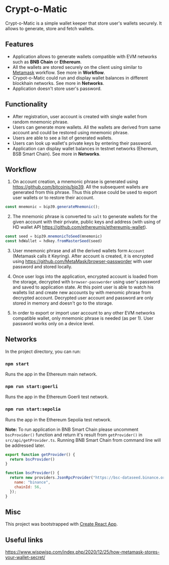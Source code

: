 # Crypt-o-Matic

Crypt-o-Matic is a simple wallet keeper that store user's wallets securely. It allows to generate, store and fetch wallets.

## Features
- Application allows to generate wallets compatible with EVM networks such as **BNB Chain** or **Ethereum**.
- All the wallets are stored securely on the client using similar to [Metamask](https://https://metamask.io/) workflow. See more in **Workflow**.
- Crypot-o-Matic could run and display wallet balances in different blockhain networks. See more in **Networks**.
- Application doesn't store user's password.

## Functionality
- After registration, user account is created with single wallet from random mnemonic phrase.
- Users can generate more wallets. All the wallets are derived from same account and could be restored using mnemonic phrase.
- Users are able to see a list of generated wallets.
- Users can look up wallet's private keys by entering their password.
- Application can display wallet balances in testnet networks (Ehereum, BSB Smart Chain). See more in **Networks**.

## Workflow

1. On account creation, a mnemonic phrase is generated using https://github.com/bitcoinjs/bip39. All the subsequent wallets are generated from this phrase. Thus this phrase could be used to export user wallets or to restore their account.
```javascript
const mnemonic = bip39.generateMnemonic();
```

2. The mnemonic phrase is converted to `salt` to generate wallets for the given account with their private, public keys and address (with using of HD wallet API https://github.com/ethereumjs/ethereumjs-wallet).

```javascript
const seed = bip39.mnemonicToSeed(mnemonic)
const hdWallet = hdkey.fromMasterSeed(seed)
```

3. User mnemonic phrase and all the derived wallets form `Account` (Metamask calls it Keyring). After account is created, it is encrypted using https://github.com/MetaMask/browser-passworder with user password and stored locally.

4. Once user logs into the application, encrypted account is loaded from the storage, decrypted with `browser-passworder` using user's password and saved to application state. At this point user is able to watch his wallets list and create new accounts by with menomic phrase from decrypted account. Decrypted user account and password are only stored in memory and doesn't go to the storage.

5. In order to export or import user account to any other EVM networks compatible wallet, only mnemonic phrase is needed (as per 1). User password works only on a device level.

## Networks

In the project directory, you can run:

### `npm start`

Runs the app in the Ethereum main network.

### `npm run start:goerli`

Runs the app in the Ethereum Goerli test network.

### `npm run start:sepolia`

Runs the app in the Ethereum Sepolia test network.

**Note:** To run application in BNB Smart Chain please uncomment `bscProvider()` function and return it's result from `getProvider()` in `src/api/getProvider.ts`. Running BNB Smart Chain from command line will be addressed later.

```javascript
export function getProvider() {
  return bscProvider()
}

function bscProvider() {
  return new providers.JsonRpcProvider("https://bsc-dataseed.binance.org/", {
    name: "binance",
    chainId: 56,
  });
}
```

## Misc

This project was bootstrapped with [Create React App](https://github.com/facebook/create-react-app).

## Useful links

https://www.wispwisp.com/index.php/2020/12/25/how-metamask-stores-your-wallet-secret/
